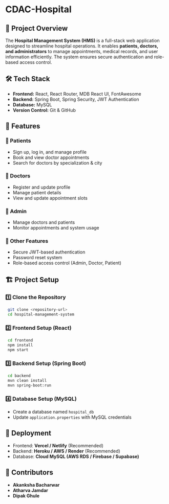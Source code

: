 # CDAC-Hospital

## 📌 Project Overview
The **Hospital Management System (HMS)** is a full-stack web application designed to streamline hospital operations. It enables **patients, doctors, and administrators** to manage appointments, medical records, and user information efficiently. The system ensures secure authentication and role-based access control.

## 🛠 Tech Stack
- **Frontend:** React, React Router, MDB React UI, FontAwesome
- **Backend:** Spring Boot, Spring Security, JWT Authentication
- **Database:** MySQL
- **Version Control:** Git & GitHub

## 🎯 Features
### **🔹 Patients**
- Sign up, log in, and manage profile
- Book and view doctor appointments
- Search for doctors by specialization & city

### **🔹 Doctors**
- Register and update profile
- Manage patient details
- View and update appointment slots

### **🔹 Admin**
- Manage doctors and patients
- Monitor appointments and system usage

### **🔹 Other Features**
- Secure JWT-based authentication
- Password reset system
- Role-based access control (Admin, Doctor, Patient)

## 🏗 Project Setup
### **1️⃣ Clone the Repository**
```sh
 git clone <repository-url>
 cd hospital-management-system
```

### **2️⃣ Frontend Setup (React)**
```sh
 cd frontend
 npm install
 npm start
```

### **3️⃣ Backend Setup (Spring Boot)**
```sh
 cd backend
 mvn clean install
 mvn spring-boot:run
```

### **4️⃣ Database Setup (MySQL)**
- Create a database named `hospital_db`
- Update `application.properties` with MySQL credentials

## 🚀 Deployment
- Frontend: **Vercel / Netlify** (Recommended)
- Backend: **Heroku / AWS / Render** (Recommended)
- Database: **Cloud MySQL (AWS RDS / Firebase / Supabase)**

## 🙌 Contributors
- **Akanksha Bacharwar** 
- **Atharva Jamdar**
- **Dipak Ghule**
